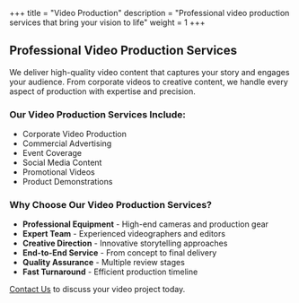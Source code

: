 
+++
title = "Video Production"
description = "Professional video production services that bring your vision to life"
weight = 1
+++

## Professional Video Production Services

We deliver high-quality video content that captures your story and engages your audience. From corporate videos to creative content, we handle every aspect of production with expertise and precision.

### Our Video Production Services Include:

- Corporate Video Production
- Commercial Advertising
- Event Coverage
- Social Media Content
- Promotional Videos
- Product Demonstrations

### Why Choose Our Video Production Services?

- **Professional Equipment** - High-end cameras and production gear
- **Expert Team** - Experienced videographers and editors
- **Creative Direction** - Innovative storytelling approaches
- **End-to-End Service** - From concept to final delivery
- **Quality Assurance** - Multiple review stages
- **Fast Turnaround** - Efficient production timeline

[Contact Us](/contact) to discuss your video project today.
